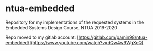 # ntua-embedded

Repository for my implementations of the requested systems in the Embedded Systems Design Course, NTUA 2019-2020

Repo moved to my gitlab account: [https://gitlab.com/pamin98/ntua-embedded/](https://www.youtube.com/watch?v=dQw4w9WgXcQ)
